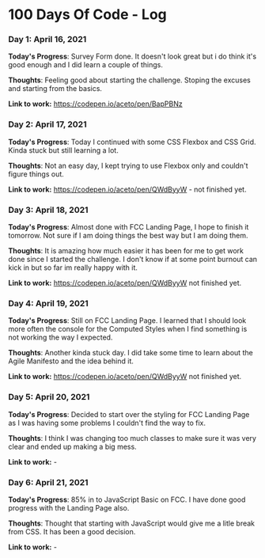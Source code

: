 # 100 Days Of Code - Log

### Day 1: April 16, 2021

**Today's Progress**: Survey Form done. It doesn't look great but i do think it's good enough and I did learn a couple of things.

**Thoughts**: Feeling good about starting the challenge. Stoping the excuses and starting from the basics.

**Link to work:** https://codepen.io/aceto/pen/BapPBNz

### Day 2: April 17, 2021

**Today's Progress**: Today I continued with some CSS Flexbox and CSS Grid. Kinda stuck but still learning a lot.

**Thoughts**: Not an easy day, I kept trying to use Flexbox only and couldn't figure things out.

**Link to work:** https://codepen.io/aceto/pen/QWdByyW - not finished yet.

### Day 3: April 18, 2021

**Today's Progress**: Almost done with FCC Landing Page, I hope to finish it tomorrow. Not sure if I am doing things the best way but I am doing them.

**Thoughts**: It is amazing how much easier it has been for me to get work done since I started the challenge. I don't know if at some point burnout can kick in but so far im really happy with it.

**Link to work:** https://codepen.io/aceto/pen/QWdByyW not finished yet.

### Day 4: April 19, 2021

**Today's Progress**: Still on FCC Landing Page. I learned that I should look more often the console for the Computed Styles when I find something is not working the way I expected.

**Thoughts**: Another kinda stuck day. I did take some time to learn about the Agile Manifesto and the idea behind it.

**Link to work:** https://codepen.io/aceto/pen/QWdByyW not finished yet.

### Day 5: April 20, 2021

**Today's Progress**: Decided to start over the styling for FCC Landing Page as I was having some problems I couldn't find the way to fix.

**Thoughts**: I think I was changing too much classes to make sure it was very clear and ended up making a big mess.

**Link to work:** -

### Day 6: April 21, 2021

**Today's Progress**: 85% in to JavaScript Basic on FCC. I have done good progress with the Landing Page also.

**Thoughts**: Thought that starting with JavaScript would give me a litle break from CSS. It has been a good decision.

**Link to work:** -
